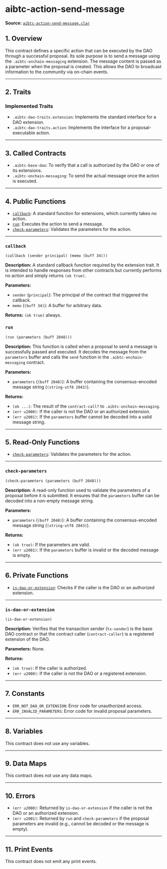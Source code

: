 # aibtc-action-send-message

**Source:** [`aibtc-action-send-message.clar`](../../../../contracts/dao/actions/aibtc-action-send-message.clar)

## 1. Overview

This contract defines a specific action that can be executed by the DAO through a successful proposal. Its sole purpose is to send a message using the `.aibtc-onchain-messaging` extension. The message content is passed as a parameter when the proposal is created. This allows the DAO to broadcast information to the community via on-chain events.

---

## 2. Traits

### Implemented Traits
- `.aibtc-dao-traits.extension`: Implements the standard interface for a DAO extension.
- `.aibtc-dao-traits.action`: Implements the interface for a proposal-executable action.

---

## 3. Called Contracts

- `.aibtc-base-dao`: To verify that a call is authorized by the DAO or one of its extensions.
- `.aibtc-onchain-messaging`: To send the actual message once the action is executed.

---

## 4. Public Functions

- [`callback`](#callback): A standard function for extensions, which currently takes no action.
- [`run`](#run): Executes the action to send a message.
- [`check-parameters`](#check-parameters): Validates the parameters for the action.

---

### `callback`

`(callback (sender principal) (memo (buff 34)))`

**Description:**
A standard callback function required by the extension trait. It is intended to handle responses from other contracts but currently performs no action and simply returns `(ok true)`.

**Parameters:**
- `sender` (`principal`): The principal of the contract that triggered the callback.
- `memo` (`(buff 34)`): A buffer for arbitrary data.

**Returns:**
`(ok true)` always.

### `run`

`(run (parameters (buff 2048)))`

**Description:**
This function is called when a proposal to send a message is successfully passed and executed. It decodes the message from the `parameters` buffer and calls the `send` function in the `.aibtc-onchain-messaging` contract.

**Parameters:**
- `parameters` (`(buff 2048)`): A buffer containing the consensus-encoded message string (`(string-utf8 2043)`).

**Returns:**
- `(ok ...)`: The result of the `contract-call?` to `.aibtc-onchain-messaging`.
- `(err u2000)`: If the caller is not the DAO or an authorized extension.
- `(err u2001)`: If the `parameters` buffer cannot be decoded into a valid message string.

---

## 5. Read-Only Functions

- [`check-parameters`](#check-parameters): Validates the parameters for the action.

---

### `check-parameters`

`(check-parameters (parameters (buff 2048)))`

**Description:**
A read-only function used to validate the parameters of a proposal before it is submitted. It ensures that the `parameters` buffer can be decoded into a non-empty message string.

**Parameters:**
- `parameters` (`(buff 2048)`): A buffer containing the consensus-encoded message string (`(string-utf8 2043)`).

**Returns:**
- `(ok true)`: If the parameters are valid.
- `(err u2001)`: If the `parameters` buffer is invalid or the decoded message is empty.

---

## 6. Private Functions

- [`is-dao-or-extension`](#is-dao-or-extension): Checks if the caller is the DAO or an authorized extension.

---

### `is-dao-or-extension`

`(is-dao-or-extension)`

**Description:**
Verifies that the transaction sender (`tx-sender`) is the base DAO contract or that the contract caller (`contract-caller`) is a registered extension of the DAO.

**Parameters:**
None.

**Returns:**
- `(ok true)`: If the caller is authorized.
- `(err u2000)`: If the caller is not the DAO or a registered extension.

---

## 7. Constants

- `ERR_NOT_DAO_OR_EXTENSION`: Error code for unauthorized access.
- `ERR_INVALID_PARAMETERS`: Error code for invalid proposal parameters.

---

## 8. Variables

This contract does not use any variables.

---

## 9. Data Maps

This contract does not use any data maps.

---

## 10. Errors

- `(err u2000)`: Returned by `is-dao-or-extension` if the caller is not the DAO or an authorized extension.
- `(err u2001)`: Returned by `run` and `check-parameters` if the proposal parameters are invalid (e.g., cannot be decoded or the message is empty).

---

## 11. Print Events

This contract does not emit any print events.
